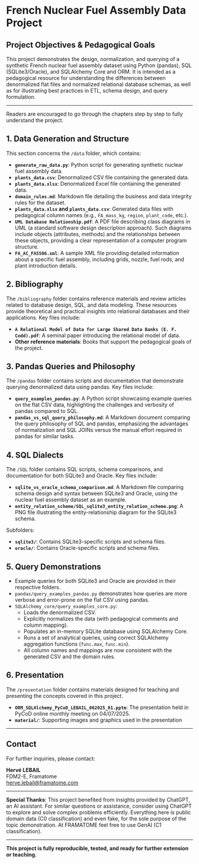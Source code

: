 # French Nuclear Fuel Assembly Data Project

## Project Objectives & Pedagogical Goals

This project demonstrates the design, normalization, and querying of a synthetic French nuclear fuel assembly dataset using Python (pandas), SQL (SQLite3/Oracle), and SQLAlchemy Core and ORM. It is intended as a pedagogical resource for understanding the differences between denormalized flat files and normalized relational database schemas, as well as for illustrating best practices in ETL, schema design, and query formulation.

---

Readers are encouraged to go through the chapters step by step to fully understand the project.

## 1. Data Generation and Structure


This section concerns the `/data` folder, which contains:

- **`generate_raw_data.py`**: Python script for generating synthetic nuclear fuel assembly data.
- **`plants_data.csv`**: Denormalized CSV file containing the generated data.
- **`plants_data.xlsx`**: Denormalized Excel file containing the generated data.
- **`domain_rules.md`**: Markdown file detailing the business and data integrity rules for the dataset.
- **`plants_data.xlsx` and `plants_data.csv`**: Generated data files with pedagogical column names (e.g., `FA_mass_kg`, `region`, `plant_code`, etc.).
- **`UML Database Relationship.pdf`**: A PDF file describing class diagrams in UML (a standard software design description approach). Such diagrams include objects (attributes, methods) and the relationships between these objects, providing a clear representation of a computer program structure.
- **`FA_AC_FA5506.xml`**: A sample XML file providing detailed information about a specific fuel assembly, including grids, nozzle, fuel rods, and plant introduction details.

## 2. Bibliography

The `/bibliography` folder contains reference materials and review articles related to database design, SQL, and data modeling. These resources provide theoretical and practical insights into relational databases and their applications. Key files include:

- **`A Relational Model of Data for Large Shared Data Banks (E. F. Codd).pdf`**: A seminal paper introducing the relational model of data.
- **Other reference materials**: Books that support the pedagogical goals of the project.

## 3. Pandas Queries and Philosophy

The `/pandas` folder contains scripts and documentation that demonstrate querying denormalized data using pandas. Key files include:

- **`query_examples_pandas.py`**: A Python script showcasing example queries on the flat CSV data, highlighting the challenges and verbosity of pandas compared to SQL.
- **`pandas_vs_sql_query_philosophy.md`**: A Markdown document comparing the query philosophy of SQL and pandas, emphasizing the advantages of normalization and SQL JOINs versus the manual effort required in pandas for similar tasks.

## 4. SQL Dialects

The `/SQL` folder contains SQL scripts, schema comparisons, and documentation for both SQLite3 and Oracle. Key files include:

- **`sqlite_vs_oracle_schema_comparison.md`**: A Markdown file comparing schema design and syntax between SQLite3 and Oracle, using the nuclear fuel assembly dataset as an example.
- **`entity_relation_scheme/SQL_sqlite3_entity_relation_scheme.png`**: A PNG file illustrating the entity-relationship diagram for the SQLite3 schema.

Subfolders:

- **`sqlite3/`**: Contains SQLite3-specific scripts and schema files.
- **`oracle/`**: Contains Oracle-specific scripts and schema files.

## 5. Query Demonstrations
- Example queries for both SQLite3 and Oracle are provided in their respective folders.
- `pandas/query_examples_pandas.py` demonstrates how queries are more verbose and error-prone on the flat CSV using pandas.
- `SQLAlchemy_core/query_examples_core.py`:
  - Loads the denormalized CSV.
  - Explicitly normalizes the data (with pedagogical comments and column mapping).
  - Populates an in-memory SQLite database using SQLAlchemy Core.
  - Runs a set of analytical queries, using correct SQLAlchemy aggregation functions (`func.max`, `func.min`).
  - All column names and mappings are now consistent with the generated CSV and the domain rules.

## 6. Presentation

The `/presentation` folder contains materials designed for teaching and presenting the concepts covered in this project.

- **`ORM_SQLAlchemy_PyCoD_LEBAIL_062025_01.pptm`**: The presentation held in PyCoD online monthly meeting on 04/07/2025.
- **`material/`**: Supporting images and graphics used in the presentation


---

## Contact
For further inquiries, please contact:

**Hervé LEBAIL**  
FDM2-E, Framatome  
herve.lebail@framatome.com

---

**Special Thanks**: This project benefited from insights provided by ChatGPT, an AI assistant. For similar questions or assistance, consider using ChatGPT to explore and solve complex problems efficiently. Everything here is public domain data (C0 classification) and even fake, for the sole purpose of the topic demonstration. At FRAMATOME feel free to use GenAI (C1 classification).

---

**This project is fully reproducible, tested, and ready for further extension or teaching.**
